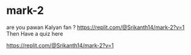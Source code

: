 # mark-2
are you pawan Kalyan fan ?                                 https://replit.com/@Srikanth14/mark-2?v=1
Then Have a quiz here

https://replit.com/@Srikanth14/mark-2?v=1
